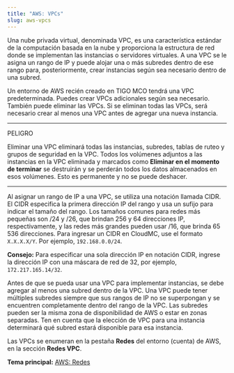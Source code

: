 ```yaml
---
title: "AWS: VPCs"
slug: aws-vpcs
---
```


Una nube privada virtual, denominada VPC, es una característica estándar de la computación basada en la nube y proporciona la estructura de red donde se implementan las instancias o servidores virtuales. A una VPC se le asigna un rango de IP y puede alojar una o más subredes dentro de ese rango para, posteriormente, crear instancias según sea necesario dentro de una subred.

Un entorno de AWS recién creado en TIGO MCO tendrá una VPC predeterminada. Puedes crear VPCs adicionales según sea necesario. También puede eliminar las VPCs. Si se eliminan todas las VPCs, será necesario crear al menos una VPC antes de agregar una nueva instancia.

<hr>
PELIGRO

Eliminar una VPC eliminará todas las instancias, subredes, tablas de ruteo y grupos de seguridad en la VPC. Todos los volúmenes adjuntos a las instancias en la VPC eliminada y marcados como **Eliminar en el momento de terminar** se destruirán y se perderán todos los datos almacenados en esos volúmenes. Esto es permanente y no se puede deshacer.
<hr>

Al asignar un rango de IP a una VPC, se utiliza una notación llamada CIDR. El CIDR especifica la primera dirección IP del rango y usa un sufijo para indicar el tamaño del rango. Los tamaños comunes para redes más pequeñas son /24 y /26, que brindan 256 y 64 direcciones IP, respectivamente, y las redes más grandes pueden usar /16, que brinda 65 536 direcciones. Para ingresar un CIDR en CloudMC, use el formato `X.X.X.X/Y`. Por ejemplo, `192.168.0.0/24`.

**Consejo:** Para especificar una sola dirección IP en notación CIDR, ingrese la dirección IP con una máscara de red de 32, por ejemplo, `172.217.165.14/32`.

Antes de que se pueda usar una VPC para implementar instancias, se debe agregar al menos una subred dentro de la VPC. Una VPC puede tener múltiples subredes siempre que sus rangos de IP no se superpongan y se encuentren completamente dentro del rango de la VPC. Las subredes pueden ser la misma zona de disponibilidad de AWS o estar en zonas separadas. Ten en cuenta que la elección de VPC para una instancia determinará qué subred estará disponible para esa instancia.

Las VPCs se enumeran en la pestaña **Redes** del entorno (cuenta) de AWS, en la sección **Redes VPC**.

**Tema principal:** [AWS: Redes](aws-networking.md)
